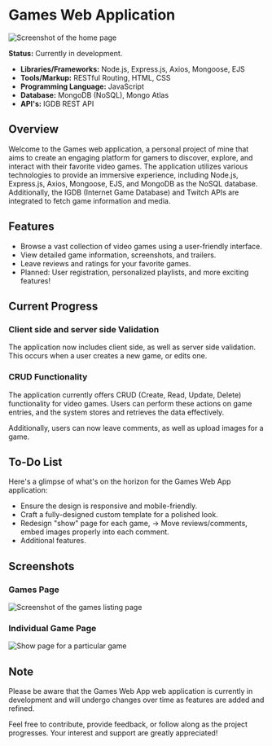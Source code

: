 # Games Web Application

![Screenshot of the home page](https://i.ibb.co/x38mNHx/Screenshot-2023-08-23-at-12-10-25-Game-App.png)

**Status:** Currently in development.

- **Libraries/Frameworks:** Node.js, Express.js, Axios, Mongoose, EJS
- **Tools/Markup:** RESTful Routing, HTML, CSS
- **Programming Language:** JavaScript
- **Database:** MongoDB (NoSQL), Mongo Atlas
- **API's:** IGDB REST API

## Overview

Welcome to the Games web application, a personal project of mine that aims to create an engaging platform for gamers to discover, explore, and interact with their favorite video games. The application utilizes various technologies to provide an immersive experience, including Node.js, Express.js, Axios, Mongoose, EJS, and MongoDB as the NoSQL database. Additionally, the IGDB (Internet Game Database) and Twitch APIs are integrated to fetch game information and media.

## Features

- Browse a vast collection of video games using a user-friendly interface.
- View detailed game information, screenshots, and trailers.
- Leave reviews and ratings for your favorite games.
- Planned: User registration, personalized playlists, and more exciting features!

## Current Progress

### Client side and server side Validation

The application now includes client side, as well as server side validation. This occurs when a user creates a new game, or edits one.

### CRUD Functionality

The application currently offers CRUD (Create, Read, Update, Delete) functionality for video games. Users can perform these actions on game entries, and the system stores and retrieves the data effectively.

Additionally, users can now leave comments, as well as upload images for a game.

## To-Do List

Here's a glimpse of what's on the horizon for the Games Web App application:

- Ensure the design is responsive and mobile-friendly.
- Craft a fully-designed custom template for a polished look.
- Redesign "show" page for each game, -> Move reviews/comments, embed images properly into each comment.
- Additional features.

## Screenshots

### Games Page

![Screenshot of the games listing page](https://i.ibb.co/qp6PwN4/Screenshot-2023-08-22-at-18-57-38-Game-App.png)

### Individual Game Page

![Show page for a particular game](https://i.ibb.co/ZgSJk9j/Screenshot-2023-08-22-at-18-58-11-Game-App.png)

## Note

Please be aware that the Games Web App web application is currently in development and will undergo changes over time as features are added and refined.

Feel free to contribute, provide feedback, or follow along as the project progresses. Your interest and support are greatly appreciated!
